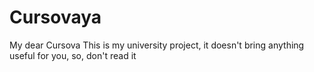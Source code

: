 # Cursovaya
My dear Cursova
This is my university project, it doesn't bring anything useful for you, so, don't read it
